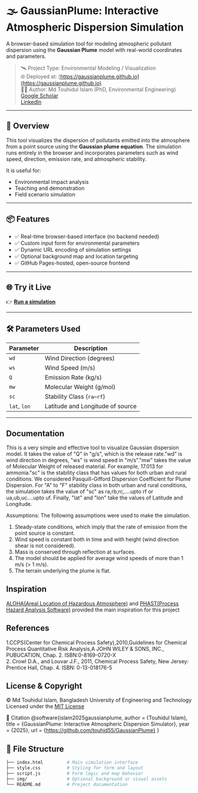 # 🌫️ GaussianPlume: Interactive Atmospheric Dispersion Simulation

A browser-based simulation tool for modeling atmospheric pollutant dispersion using the **Gaussian Plume** model with real-world coordinates and parameters.

> 🛰️ Project Type: Environmental Modeling / Visualization  
> 🌐 Deployed at: [https://gaussianplume.github.io](https://gaussianplume.github.io)  
> 👨‍🔬 Author: Md Touhidul Islam (PhD, Environmental Engineering) <br>
     [Google Scholar](https://scholar.google.com/citations?user=pGEteP0AAAAJ&hl=en)</pre> </br>
      [LinkedIn](https://www.linkedin.com/in/touhid55/)

---

## 🔬 Overview

This tool visualizes the dispersion of pollutants emitted into the atmosphere from a point source using the **Gaussian plume equation**. The simulation runs entirely in the browser and incorporates parameters such as wind speed, direction, emission rate, and atmospheric stability.

It is useful for:
- Environmental impact analysis
- Teaching and demonstration
- Field scenario simulation

---

## 📦 Features

- ✅ Real-time browser-based interface (no backend needed)
- ✅ Custom input form for environmental parameters
- ✅ Dynamic URL encoding of simulation settings
- ✅ Optional background map and location targeting
- ✅ GitHub Pages-hosted, open-source frontend

---

## 🌐 Try it Live

👉 **[Run a simulation](https://gaussianplume.github.io)**  

---

## 🛠️ Parameters Used

| Parameter        | Description                        |
|------------------|------------------------------------|
| `wd`             | Wind Direction (degrees)           |
| `ws`             | Wind Speed (m/s)                   |
| `Q`              | Emission Rate (kg/s)               |
| `mw`             | Molecular Weight (g/mol)           |
| `sc`             | Stability Class (`ra`–`rf`)        |
| `lat`, `lon`     | Latitude and Longitude of source   |

---

## Documentation

This is a very simple and effective tool to visualize Gaussian dispersion model. It takes the value of "Q" in "g/s", which is the release rate."wd" is wind direction in degrees, "ws" is wind speed in "m/s"."mw" takes the value of Molecular Weight of released material. For example, 17.013 for ammonia."sc" is the stability class that has values for both urban and rural conditions. We considered Pasquill-Gifford Dispersion Coefficient for Plume Dispersion. For "A" to "F" stability class in both urban and rural conditions, the simulation takes the value of "sc" as ra,rb,rc,....upto rf or ua,ub,uc....upto uf. Finally, "lat" and "lon" take the values of Latitude and Longitude.

Assumptions:
The following assumptions were used to make the simulation.

1. Steady-state conditions, which imply that the rate of emission from the point source is constant.</br>
2. Wind speed is constant both in time and with height (wind direction shear is not considered).</br>
3. Mass is conserved through reflection at surfaces.</br>
4. The model should be applied for average wind speeds of more than 1 m/s (> 1 m/s).</br>
5. The terrain underlying the plume is flat.</br>


## Inspiration
<a href="https://www.epa.gov/cameo/aloha-software" target="_blank">ALOHA(Areal Location of Hazardous Atmosphere)</a> and <a href="https://www.dnvgl.com/services/process-hazard-analysis-software-phast-1675" target='_blank'>PHAST(Process Hazard Analysis Software)</a> provided the main inspiration for this project

## References
1.CCPS(Center for Chemical Process Safety),2010,Guidelines for Chemical Process Quantitative Risk Analysis,A JOHN WILEY & SONS, INC., PUBUCATION, Chap. 2. ISBN:0-8169-0720-X </br>
2. Crowl D.A., and Louvar J.F., 2011, Chemical Process Safety, New Jersey: Prentice Hall, Chap. 4.
ISBN: 0-13-018176-5

## License & Copyright</br>
&copy; Md Touhidul Islam, Bangladesh University of Engineering and Technology </br>
Licensed under the [MIT License](https://github.com/touhid55/GaussianPlume/blob/master/LICENSE)

📜 Citation
@software{islam2025gaussianplume,
  author = {Touhidul Islam},
  title = {GaussianPlume: Interactive Atmospheric Dispersion Simulator},
  year = {2025},
  url = {https://github.com/touhid55/GaussianPlume}
}



## 📂 File Structure

```bash
├── index.html         # Main simulation interface
├── style.css          # Styling for form and layout
├── script.js          # Form logic and map behavior
├── img/               # Optional background or visual assets
└── README.md          # Project documentation
